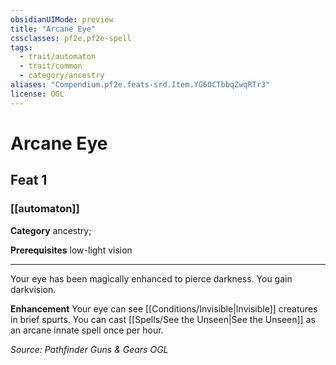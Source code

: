```yaml
---
obsidianUIMode: preview
title: "Arcane Eye"
cssclasses: pf2e,pf2e-spell
tags:
  - trait/automaton
  - trait/common
  - category/ancestry
aliases: "Compendium.pf2e.feats-srd.Item.YG6OCTbbqZwqRTr3"
license: OGL
---
```

# Arcane Eye
## Feat 1
### [[automaton]]

**Category** ancestry; 



**Prerequisites** low-light vision
* * *
Your eye has been magically enhanced to pierce darkness. You gain darkvision.

**Enhancement** Your eye can see [[Conditions/Invisible|Invisible]] creatures in brief spurts. You can cast [[Spells/See the Unseen|See the Unseen]] as an arcane innate spell once per hour.

*Source: Pathfinder Guns & Gears*
*OGL*